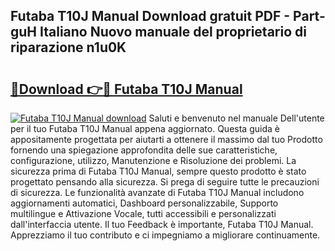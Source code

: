 ## Futaba T10J Manual Download gratuit PDF - Part-guH Italiano Nuovo manuale del proprietario di riparazione n1u0K

# <h2><a href="http://dfflx5b.blite.top/?on=Futaba+T10J+Manual">🔗Download 👉🔴 Futaba T10J Manual</a></h2>

[![Futaba T10J Manual download](https://i.imgur.com/lujVjoI.png)](http://dfflx5b.blite.top/?on=Futaba+T10J+Manual)
Saluti e benvenuto nel manuale Dell'utente per il tuo Futaba T10J Manual appena aggiornato. Questa guida è appositamente progettata per aiutarti a ottenere il massimo dal tuo Prodotto fornendo una spiegazione approfondita delle sue caratteristiche, configurazione, utilizzo, Manutenzione e Risoluzione dei problemi. La sicurezza prima di Futaba T10J Manual, sempre questo prodotto è stato progettato pensando alla sicurezza. Si prega di seguire tutte le precauzioni di sicurezza. Le funzionalità avanzate di Futaba T10J Manual includono aggiornamenti automatici, Dashboard personalizzabile, Supporto multilingue e Attivazione Vocale, tutti accessibili e personalizzati dall'interfaccia utente. Il tuo Feedback è importante, Futaba T10J Manual. Apprezziamo il tuo contributo e ci impegniamo a migliorare continuamente.
